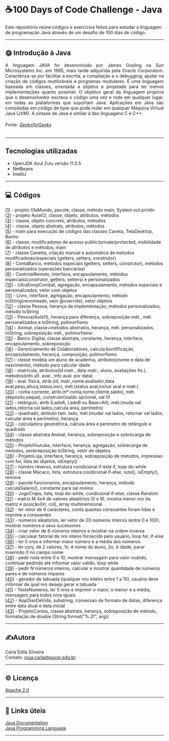 # ☕100 Days of Code Challenge - Java

Este repositório reúne códigos e exercícios feitos para estudar a linguagem de programação Java através de um desafio de 100 dias de código.

---  

## 🌞 **Introdução à Java**  
<p align="justify"> 
A linguagem JAVA foi desenvolvida por James Gosling na Sun Microsystems Inc. em 1995, mais tarde adquirida pela Oracle Corporation. 
Caracteriza-se por facilitar a escrita, a compilação e o debugging; ajudar na criação de códigos reutilizáveis e programas modulares.
É uma linguagem baseada em classes, orientada a objetos e projetada para ter menos implementações quanto possível. O objetivo geral
da linguagem propicia que o desenvolvedor escreva o código uma vez e rode em qualquer lugar, em todas as plataformas que suportam 
Java. Aplicações em Java são compiladas em código de byte que pode rodar em qualquer Máquina Virtual Java (JVM). A sintaxe de Java
é similar à das linguagens C e C++.   
</p>  

###### Fonte: [GeeksforGeeks](https://www.geeksforgeeks.org/java/?ref=shm)

---  

## Tecnologias utilizadas  

- OpenJDK Azul Zulu versão 11.0.5  
- NetBeans  
- IntelliJ  

---  

## 💻 Códigos  
  
[[1]](https://github.com/rosacarla/100-days-of-code-challenge-Java/blob/main/OlaMundo/src/main/java/olamundo/OlaMundo.java) - projeto OlaMundo, pacote, classe, método main, System.out.println  
[[2]](https://github.com/rosacarla/100-days-of-code-challenge-Java/blob/main/Aula02/src/main/java/aula02/Caneta.java) - projeto Aula02, classe, objeto, atributos, métodos  
[[3]](https://github.com/rosacarla/100-days-of-code-challenge-Java/blob/main/Aula02/src/main/java/aula02/TelaDesktop.java) - classe, objeto concreto, atributos, métodos  
[[4]](https://github.com/rosacarla/100-days-of-code-challenge-Java/blob/main/Aula02/src/main/java/aula02/Banho.java) - classe, objeto abstrato, atributos, métodos  
[[5]](https://github.com/rosacarla/100-days-of-code-challenge-Java/blob/main/Aula02/src/main/java/aula02/Aula02.java) - main para execução de códigos das classes Caneta, TelaDesktop, Banho  
[[6]](https://github.com/rosacarla/100-days-of-code-challenge-Java/blob/main/Aula02/src/main/java/aula02/Aula03.java) - classe, modificadores de acesso public/private/protected, visibilidade de atributos e métodos, main   
[[7]](https://github.com/rosacarla/100-days-of-code-challenge-Java/tree/main/Aula04/src/main/java/aula04) - classe Canetta, criação manual e automática de métodos modificadores/especiais (getters, setters, construtor)  
[[8]](https://github.com/rosacarla/100-days-of-code-challenge-Java/tree/main/Aula05/src/main/java/Aula05) - ContaBanco, métodos especiais (getters, setters, construtor), métodos personalizados (operações bancárias)  
[[9]](https://github.com/rosacarla/100-days-of-code-challenge-Java/tree/main/Aula06/src/main/java/Aula06) - ControleRemoto, interface, encapsulamento, métodos especiais(construtor, getters, setters) e personalizados  
[[10]](https://github.com/rosacarla/100-days-of-code-challenge-Java/tree/main/UltraEmojiCombat/src/main/java/ultraemojicombat) - UltraEmojiCombat, agregação, encapsulamento, métodos especiais e personalizados, vetor com objetos  
[[11]](https://github.com/rosacarla/100-days-of-code-challenge-Java/tree/main/BookProject/src/book/project) - Livro, interface, agregação, encapsulamento, método toString(renomeado, sem @override), vetor objetos  
[[12]](https://github.com/rosacarla/100-days-of-code-challenge-Java/tree/main/ProjetoPessoas/src/projeto/pessoas) - classe Pessoa, herança de implementação, métodos personalizados, método toString  
[[13]](https://github.com/rosacarla/100-days-of-code-challenge-Java/tree/main/Aula11/src/aula11/projeto) - Pessoa(Aula11), herança para diferença, sobreposição mét., mét. personalizados e toString, polimorfismo  
[[14]](https://github.com/rosacarla/100-days-of-code-challenge-Java/tree/main/Aula12/src/aula12/projeto) - Animal, classe+metodos abstratos, herança, mét. personalizados, toString, sobreposição mét., polimorfismo  
[[15]](https://github.com/rosacarla/Banco-digital-com-Java-POO/tree/master/digital-bank-challenge/src/dio/com/digital/bank) - Banco Digital, classe abstrata, constante, herança, interface, encapsulamento, sobreposição  
[[16]](https://github.com/rosacarla/Mentoria-GFT-orientacao-a-objetos-Java/tree/master/src/me/dio) - Gerenciamento de Colaboradores, calcula bonifificação, encapsulamento, herança, composição, polimorfismo  
[[17]](https://github.com/rosacarla/Mentoria-GFT-orientacao-a-objetos-Java/blob/master/java-classes-poo/src/dio/com/java/Customer.java) - classe modela um aluno de academia, atributos(nome e data de nascimento), método para calcular idade  
[[18]](https://github.com/rosacarla/Mentoria-GFT-orientacao-a-objetos-Java/blob/master/java-classes-poo/src/dio/com/java/Enrollment.java) - matrícula, atributos(Id matr., data matr., aluno, avaliações fís.), métodos(info últ. aval., info aval. por data)  
[[19]](https://github.com/rosacarla/Mentoria-GFT-orientacao-a-objetos-Java/blob/master/java-classes-poo/src/dio/com/java/Assessment.java) - aval. física, atrib.(id, matr.,nome avaliador,data aval,peso,altura,status,imc), mét.(status aval,incluir aval e matr.)  
[[20]](https://github.com/rosacarla/Mentoria-GFT-orientacao-a-objetos-Java/blob/master/java-classes-poo/src/dio/com/java/CurrentAccount.java) - conta corrente, atrib.(nº conta,nome cliente,saldo), mét.(depósito,saque), construtor(saldo opcional, val 0)  
[[21]](https://github.com/rosacarla/Mentoria-GFT-orientacao-a-objetos-Java/blob/master/java-classes-poo/src/dio/com/java/Rectangle.java) - retângulo, atrib.(LadoA, LadoB ou Base+Alt), mét.(muda val lados,retorna val lados,calcula área, perímetro)  
[[22]](https://github.com/rosacarla/Mentoria-GFT-orientacao-a-objetos-Java/blob/master/java-classes-poo/src/dio/com/java/Square.java) - quadrado, atributo tam. lado, mét.(mudar val lados, retornar val lados, calcular área e perímetro), herança  
[[23]](https://github.com/rosacarla/Mentoria-GFT-orientacao-a-objetos-Java/blob/master/java-classes-poo/src/dio/com/java/GeometricCalculations.java) - calculadora geométrica, calcula área e perímetro de retângulo e quadrado  
[[24]](https://github.com/rosacarla/100-days-of-code-challenge-Java/tree/main/Aula13/src/aula13/projeto) - classe abstrata Animal, herança, sobreposição e sobrecarga de métodos  
[[25]](https://github.com/rosacarla/100-days-of-code-challenge-Java/tree/main/ProjetoYoutube/src/projeto/youtube) - ProjetoYoutube, interface, herança, agregação, sobrecarga de metodos, seobreposição toString, vetor de objetos  
[[26]](https://github.com/rosacarla/100-days-of-code-challenge-Java/tree/main/ProjetoLoja/src/projeto/loja) - ProjetoLoja, interface, herança, sobreposição de metodos, impressao com for, lista de objetos, isEmpty()  
[[27]](https://github.com/rosacarla/Mentoria-GFT-Start-Java-Desafio-Tecnico/blob/master/src/desafios/NumeroReverso.java) - número reverso, estrutura condicional if-esle if, loop do-while  
[[28]](https://github.com/rosacarla/Mentoria-GFT-Start-Java-Desafio-Tecnico/blob/master/src/desafios/Macaco.java) - classe Macaco, lista, estrutura condicional if-else, size(), isEmpty(), remove  
[[29]](https://github.com/rosacarla/Mentoria-GFT-Start-Java-Desafio-Tecnico/tree/master/src/desafios/funcionarios) - pacote funcionarios, encapsulamento, herança, metodo calculaSalario(), constante para sal minino  
[[30]](https://github.com/rosacarla/Mentoria-GFT-Start-Java-Desafio-Tecnico/tree/master/src/desafios/desafio) - JogoCraps, lista, loop do-while, condicional if-else, classe Random  
[[31]](https://github.com/rosacarla/GFT-start-woman-java/blob/main/011%20Estrutura-repeticao-arrays/exercises-loops-arrays/src/dio/com/arrays/ArrayMultidimensional.java) - matriz M 4x4 de valores aleatórios (0 e 9), mostra menor nro da matriz e posição(lin, col), array multimensional  
[[32]](https://github.com/rosacarla/GFT-start-woman-java/blob/main/011%20Estrutura-repeticao-arrays/exercises-loops-arrays/src/dio/com/arrays/Consoantes.java) - ler vetor de 6 caracteres, conta quantas consoantes foram lidas e imprime a consoantes  
[[33]](https://github.com/rosacarla/GFT-start-woman-java/blob/main/011%20Estrutura-repeticao-arrays/exercises-loops-arrays/src/dio/com/arrays/NumerosAleatorios.java) - números aleatórios, ler vetor de 20 números inteiros (entre 0 e 100), mostrar números e seus sucessores  
[[34]](https://github.com/rosacarla/GFT-start-woman-java/blob/main/011%20Estrutura-repeticao-arrays/exercises-loops-arrays/src/dio/com/arrays/OrdemInversa.java) - criar vetor de 6 números inteiros e mostrar na ordem inversa  
[[35]](https://github.com/rosacarla/GFT-start-woman-java/blob/main/011%20Estrutura-repeticao-arrays/exercises-loops-arrays/src/dio/com/loops/Fatorial.java) - calculear fatorial de nro inteiro fornecido pelo usuário, loop for, if-else  
[[36]](https://github.com/rosacarla/GFT-start-woman-java/blob/main/011%20Estrutura-repeticao-arrays/exercises-loops-arrays/src/dio/com/loops/MaiorEMedia.java) - ler 5 nros e informar maior número e a média dos números  
[[37]](https://github.com/rosacarla/GFT-start-woman-java/blob/main/011%20Estrutura-repeticao-arrays/exercises-loops-arrays/src/dio/com/loops/NomeEIdade.java) - ler conj. de 2 valores, 1o. é nome do aluno, 2o. é idade, parar inserindo 0 no campo nome  
[[38]](https://github.com/rosacarla/GFT-start-woman-java/blob/main/011%20Estrutura-repeticao-arrays/exercises-loops-arrays/src/dio/com/loops/Nota.java) - pedir nota entre 0 e 10, mostrar mensagem para valor nválido, continuar pedindo até informar valor válido, loop while  
[[39]](https://github.com/rosacarla/GFT-start-woman-java/blob/main/011%20Estrutura-repeticao-arrays/exercises-loops-arrays/src/dio/com/loops/ParEImpar.java) - pedir N números inteiros, calcular e mostrar quantidade de números pares e de números impares  
[[40]](https://github.com/rosacarla/GFT-start-woman-java/blob/main/011%20Estrutura-repeticao-arrays/exercises-loops-arrays/src/dio/com/loops/Tabuada.java) - gerador de tabuada (qualquer nro inteiro entre 1 a 10), usuário deve informar de qual nro deseja gerar a tabuada  
[[41]](https://github.com/rosacarla/100-days-of-code-challenge-Java/blob/main/exercicios-java-poo/src/exercicios/java/parte/a/TesteNumeros.java) - TesteNumeros, ler 5 nros e imprimir o maior, o menor e a média, mensagem para todos nros iguais  
[[42]](https://github.com/rosacarla/100-days-of-code-challenge-Java/blob/main/exercicios-java-poo/src/exercicios/java/parte/a/AppDiasDeVida.java) - AppDiasDeVida, substring, conversao de formato de datas, diferença entre data atual e data inicial  
[[43]](https://github.com/rosacarla/100-days-of-code-challenge-Java/tree/main/ProjetoContas/src/projeto/contas) - ProjetoContas, classe abstrata, herança, sobreposição de método, formatação de double (String.format("%.2f", arg))  


---   


## ✍️Autora  

Carla Edila Silveira  
Contato: rosa.carla@pucpr.edu.br  

---  

## ©️ Licença  

[Apache 2.0](https://choosealicense.com/licenses/apache-2.0/)  

---  

## 🔗 Links úteis  

[Java Documentation](https://docs.oracle.com/en/java/)  
[Java Programming Language](https://www.geeksforgeeks.org/java/)  

---  
